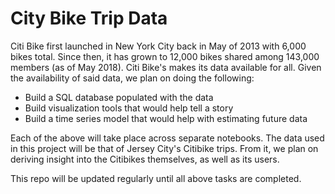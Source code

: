 # City Bike Trip Data

Citi Bike first launched in New York City back in May of 2013 with 6,000 bikes total. Since then, it has grown to 12,000 bikes shared among 143,000 members (as of May 2018). Citi Bike's makes its data available for all. Given the availability of said data, we plan on doing the following:

- Build a SQL database populated with the data
- Build visualization tools that would help tell a story
- Build a time series model that would help with estimating future data

Each of the above will take place across separate notebooks.  The data used in this project will be that of Jersey City's Citibike trips.  From it, we plan on deriving insight into the Citibikes themselves, as well as its users.

This repo will be updated regularly until all above tasks are completed.
